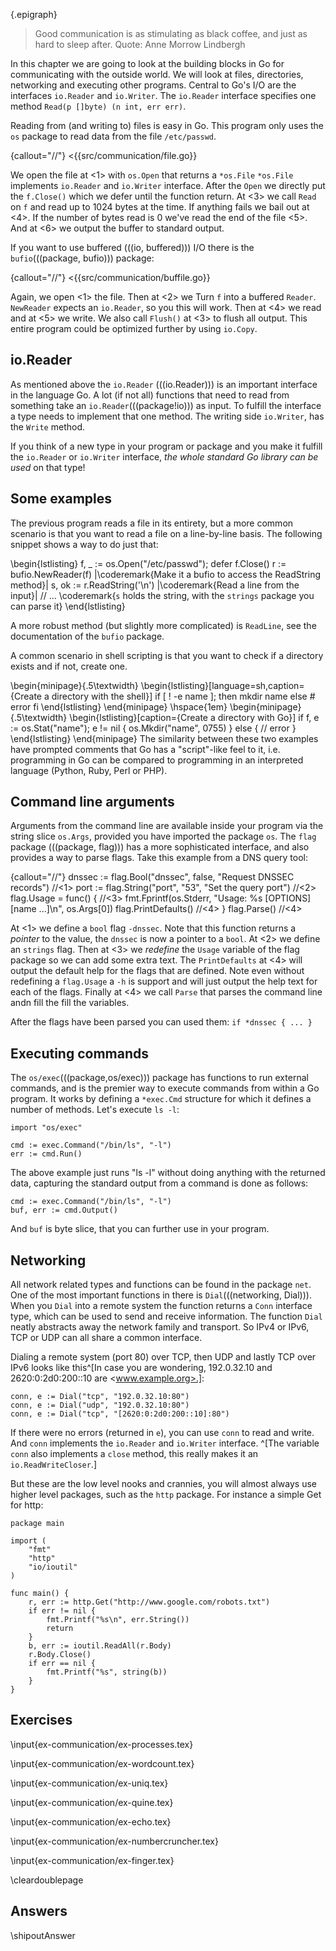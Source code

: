 {.epigraph}
> Good communication is as stimulating as black coffee, and just as hard
> to sleep after.
Quote: Anne Morrow Lindbergh

In this chapter we are going to look at the building blocks in Go for
communicating with the outside world. We will look at files, directories,
networking and executing other programs. Central to Go's I/O are the interfaces
`io.Reader` and `io.Writer`. The `io.Reader` interface specifies one method
`Read(p []byte) (n int, err err)`.

Reading from (and writing to) files is easy in Go. This program
only uses the `os` package to read data from the file `/etc/passwd`.

{callout="//"}
<{{src/communication/file.go}}

We open the file at <1> with `os.Open` that returns a `*os.File`
`*os.File` implements `io.Reader` and `io.Writer` interface.
After the `Open` we directly put the `f.Close()` which we defer until the function
return. At <3> we call `Read` on `f` and read up to 1024 bytes at the time. If anything
fails we bail out at <4>. If the number of bytes read is 0 we've read the end of the
file <5>. And at <6> we output the buffer to standard output.

If you want to use buffered (((io, buffered))) I/O there is the
`bufio`(((package, bufio))) package:

{callout="//"}
<{{src/communication/buffile.go}}

Again, we open <1> the file. Then at <2> we
Turn `f` into a buffered `Reader`. `NewReader` expects an `io.Reader`, so you this will work.
Then at <4> we read and at <5> we write. We also call `Flush()` at <3> to flush all output.
This entire program could be optimized further by using `io.Copy`.


## io.Reader
As mentioned above the `io.Reader` (((io.Reader))) is an important interface in the language Go. A lot
(if not all) functions that need to read from something take an `io.Reader`(((package!io)))
as input. To fulfill the interface a type needs to implement that one method.
The writing side `io.Writer`, has the `Write` method.

If you think of a new type in your program or package and you make it fulfill the `io.Reader`
or `io.Writer` interface, *the whole standard Go library can be used* on that type!

## Some examples
The previous program reads a file in its entirety, but a more common scenario is that
you want to read a file on a line-by-line basis. The following snippet shows a way
to do just that:

\begin{lstlisting}
f, _ := os.Open("/etc/passwd"); defer f.Close()
r := bufio.NewReader(f) |\coderemark{Make it a bufio to access the ReadString method}|
s, ok := r.ReadString('\n') |\coderemark{Read a line from the input}|
// ... \coderemark{`s` holds the string, with the `strings` package you can parse it}
\end{lstlisting}

A more robust method (but slightly more complicated) is `ReadLine`, see the documentation
of the `bufio` package.

A common scenario in shell scripting is that you want to check if a directory
exists and if not, create one.

\begin{minipage}{.5\textwidth}
\begin{lstlisting}[language=sh,caption={Create a directory with the shell}]
if [ ! -e name ]; then
    mkdir name
else
    # error
fi
\end{lstlisting}
\end{minipage}
\hspace{1em}
\begin{minipage}{.5\textwidth}
\begin{lstlisting}[caption={Create a directory with Go}]
if f, e := os.Stat("name"); e != nil {
    os.Mkdir("name", 0755)
} else {
    // error
}
\end{lstlisting}
\end{minipage}
The similarity between these two examples have prompted comments that Go has a
"script"-like feel to it, i.e. programming in Go can be compared to programming in
an interpreted language (Python, Ruby, Perl or PHP).


## Command line arguments

Arguments from the command line are available inside your program via the string
slice `os.Args`, provided you have imported the package `os`. The `flag` package
(((package, flag)))
has a more sophisticated interface, and also provides a way to parse flags. Take
this example from a DNS query tool:

{callout="//"}
    dnssec := flag.Bool("dnssec", false, "Request DNSSEC records") //<1>
    port := flag.String("port", "53", "Set the query port") //<2>
    flag.Usage = func() {   //<3>
        fmt.Fprintf(os.Stderr, "Usage: %s [OPTIONS] [name ...]\n", os.Args[0])
        flag.PrintDefaults() //<4>
    }
    flag.Parse() //<4>

At <1> we define a `bool` flag `-dnssec`. Note that this function returns
a *pointer* to the value, the `dnssec` is now a pointer to a `bool`. At <2> we
define an `strings` flag. Then at <3> we *redefine* the `Usage` variable of the
flag package so we can add some extra text. The `PrintDefaults` at <4> will
output the default help for the flags that are defined. Note even without
redefining a `flag.Usage` a `-h` is support and will just output the help text
for each of the flags. Finally at <4> we call `Parse` that parses the command
line andn fill the fill the variables.

After the flags have been parsed you can used them: `if *dnssec { ... }`

## Executing commands

The `os/exec`(((package,os/exec))) package has functions to run external
commands, and is the premier way to execute commands from within a Go program.
It works by defining a `*exec.Cmd` structure for which it defines a number of
methods. Let's execute `ls -l`:

    import "os/exec"

    cmd := exec.Command("/bin/ls", "-l")
    err := cmd.Run()

The above example just runs "ls -l" without doing anything with the returned
data, capturing the standard output from a command is done as follows:

    cmd := exec.Command("/bin/ls", "-l")
    buf, err := cmd.Output()

And `buf` is byte slice, that you can further use in your program.


## Networking

All network related types and functions can be found in the package `net`. One
of the most important functions in there is `Dial`(((networking, Dial))). When
you `Dial` into a remote system the function returns a `Conn` interface type,
which can be used to send and receive information. The function `Dial` neatly
abstracts away the network family and transport. So IPv4 or IPv6, TCP or UDP can
all share a common interface.

Dialing a remote system (port 80) over TCP, then UDP and lastly TCP over IPv6
looks like this^[In case you are wondering, 192.0.32.10 and 2620:0:2d0:200::10
are <www.example.org>.]:

    conn, e := Dial("tcp", "192.0.32.10:80")
    conn, e := Dial("udp", "192.0.32.10:80")
    conn, e := Dial("tcp", "[2620:0:2d0:200::10]:80")

If there were no errors (returned in `e`), you can use `conn` to read and write.
And `conn` implements the `io.Reader` and `io.Writer` interface. ^[The variable
`conn` also implements a `close` method, this really makes it an
`io.ReadWriteCloser`.]

But these are the low level nooks and crannies, you will almost always use
higher level packages, such as the `http` package. For instance a simple Get for
http:

    package main

    import (
        "fmt"
        "http"
        "io/ioutil"
    )

    func main() {
        r, err := http.Get("http://www.google.com/robots.txt")
        if err != nil {
            fmt.Printf("%s\n", err.String())
            return
        }
        b, err := ioutil.ReadAll(r.Body)
        r.Body.Close()
        if err == nil {
            fmt.Printf("%s", string(b))
        }
    }


## Exercises

\input{ex-communication/ex-processes.tex}

\input{ex-communication/ex-wordcount.tex}

\input{ex-communication/ex-uniq.tex}

\input{ex-communication/ex-quine.tex}

\input{ex-communication/ex-echo.tex}

\input{ex-communication/ex-numbercruncher.tex}

\input{ex-communication/ex-finger.tex}

\cleardoublepage
## Answers
\shipoutAnswer
